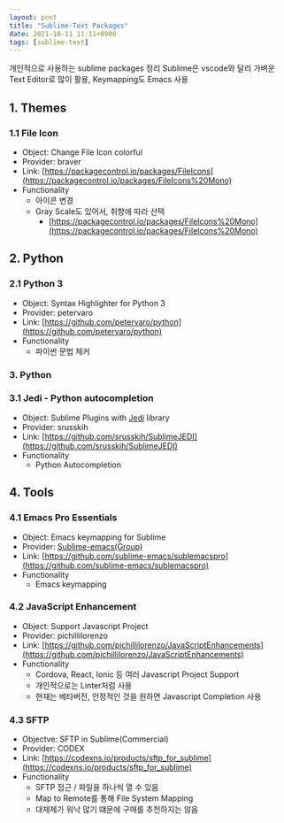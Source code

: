 ```yaml
---
layout: post
title: "Sublime-Text Packages"
date: 2021-10-11 11:11+0900
tags: [sublime-text]
---
```


개인적으로 사용하는 sublime packages 정리
Sublime은 vscode와 달리 가벼운 Text Editor로 많이 활용, Keymapping도 Emacs 사용


## 1. Themes
### 1.1 File Icon
* Object: Change File Icon colorful
* Provider: braver
* Link: [https://packagecontrol.io/packages/FileIcons](https://packagecontrol.io/packages/FileIcons%20Mono)
* Functionality
  * 아이콘 변경
  * Gray Scale도 있어서, 취향에 따라 선택
    * [https://packagecontrol.io/packages/FileIcons%20Mono](https://packagecontrol.io/packages/FileIcons%20Mono)

## 2. Python
### 2.1 Python 3
* Object: Syntax Highlighter for Python 3
* Provider: petervaro
* Link: [https://github.com/petervaro/python](https://github.com/petervaro/python)
* Functionality
  * 파이썬 문법 체커

### 3. Python 
### 3.1 Jedi - Python autocompletion 
* Object: Sublime Plugins with [Jedi](https://github.com/davidhalter/jedi) library
* Provider: srusskih
* Link: [https://github.com/srusskih/SublimeJEDI](https://github.com/srusskih/SublimeJEDI)
* Functionality
  * Python Autocompletion

## 4. Tools
### 4.1 Emacs Pro Essentials
* Object: Emacs keymapping for Sublime
* Provider: [Sublime-emacs(Group)](https://github.com/sublime-emacs)
* Link: [https://github.com/sublime-emacs/sublemacspro](https://github.com/sublime-emacs/sublemacspro)
* Functionality
  * Emacs keymapping

### 4.2 JavaScript Enhancement
* Object: Support Javascript Project
* Provider: pichillilorenzo
* Link: [https://github.com/pichillilorenzo/JavaScriptEnhancements](https://github.com/pichillilorenzo/JavaScriptEnhancements)
* Functionality
  * Cordova, React, Ionic 등 여러 Javascript Project Support
  * 개인적으로는 Linter처럼 사용
  * 현재는 베타버전, 안정적인 것을 원하면 Javascript Completion 사용 

### 4.3 SFTP
* Objectve: SFTP in Sublime(Commercial)
* Provider: CODEX
* Link: [https://codexns.io/products/sftp_for_sublime](https://codexns.io/products/sftp_for_sublime)
* Functionality
  * SFTP 접근 / 파일을 하나씩 열 수 있음
  * Map to Remote를 통해 File System Mapping
  * 대체제가 워낙 많기 떄문에 구매를 추천하지는 않음